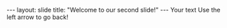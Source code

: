  --- layout: slide title: "Welcome to our second slide!" --- Your text Use the left arrow to go back!

